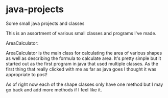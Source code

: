 # java-projects
Some small java projects and classes

This is an assortment of various small classes and programs I've made. 

AreaCalculator: 

AreaCalculator is the main class for calculating the area of various shapes as well as describing the formula to calculate area. It's pretty simple but it started out as the first program in java that used multiple classes. As the first thing that really clicked with me as far as java goes I thought it was appropriate to post! 

As of right now each of the shape classes only have one method but I may go back and add more methods if I feel like it. 
